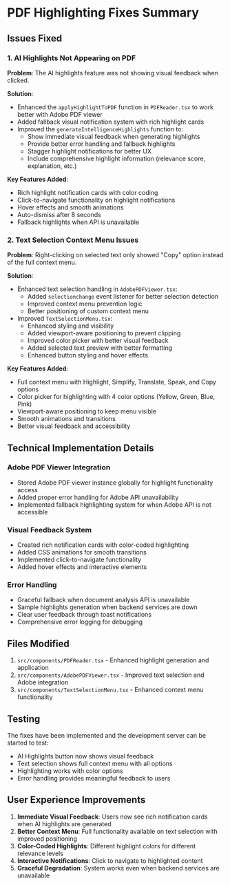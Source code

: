 # PDF Highlighting Fixes Summary

## Issues Fixed

### 1. AI Highlights Not Appearing on PDF

**Problem**: The AI highlights feature was not showing visual feedback when clicked.

**Solution**:
- Enhanced the `applyHighlightToPDF` function in `PDFReader.tsx` to work better with Adobe PDF viewer
- Added fallback visual notification system with rich highlight cards
- Improved the `generateIntelligenceHighlights` function to:
  - Show immediate visual feedback when generating highlights
  - Provide better error handling and fallback highlights
  - Stagger highlight notifications for better UX
  - Include comprehensive highlight information (relevance score, explanation, etc.)

**Key Features Added**:
- Rich highlight notification cards with color coding
- Click-to-navigate functionality on highlight notifications
- Hover effects and smooth animations
- Auto-dismiss after 8 seconds
- Fallback highlights when API is unavailable

### 2. Text Selection Context Menu Issues

**Problem**: Right-clicking on selected text only showed "Copy" option instead of the full context menu.

**Solution**:
- Enhanced text selection handling in `AdobePDFViewer.tsx`:
  - Added `selectionchange` event listener for better selection detection
  - Improved context menu prevention logic
  - Better positioning of custom context menu
- Improved `TextSelectionMenu.tsx`:
  - Enhanced styling and visibility
  - Added viewport-aware positioning to prevent clipping
  - Improved color picker with better visual feedback
  - Added selected text preview with better formatting
  - Enhanced button styling and hover effects

**Key Features Added**:
- Full context menu with Highlight, Simplify, Translate, Speak, and Copy options
- Color picker for highlighting with 4 color options (Yellow, Green, Blue, Pink)
- Viewport-aware positioning to keep menu visible
- Smooth animations and transitions
- Better visual feedback and accessibility

## Technical Implementation Details

### Adobe PDF Viewer Integration
- Stored Adobe PDF viewer instance globally for highlight functionality access
- Added proper error handling for Adobe API unavailability
- Implemented fallback highlighting system for when Adobe API is not accessible

### Visual Feedback System
- Created rich notification cards with color-coded highlighting
- Added CSS animations for smooth transitions
- Implemented click-to-navigate functionality
- Added hover effects and interactive elements

### Error Handling
- Graceful fallback when document analysis API is unavailable
- Sample highlights generation when backend services are down
- Clear user feedback through toast notifications
- Comprehensive error logging for debugging

## Files Modified

1. `src/components/PDFReader.tsx` - Enhanced highlight generation and application
2. `src/components/AdobePDFViewer.tsx` - Improved text selection and Adobe integration
3. `src/components/TextSelectionMenu.tsx` - Enhanced context menu functionality

## Testing

The fixes have been implemented and the development server can be started to test:
- AI Highlights button now shows visual feedback
- Text selection shows full context menu with all options
- Highlighting works with color options
- Error handling provides meaningful feedback to users

## User Experience Improvements

1. **Immediate Visual Feedback**: Users now see rich notification cards when AI highlights are generated
2. **Better Context Menu**: Full functionality available on text selection with improved positioning
3. **Color-Coded Highlights**: Different highlight colors for different relevance levels
4. **Interactive Notifications**: Click to navigate to highlighted content
5. **Graceful Degradation**: System works even when backend services are unavailable